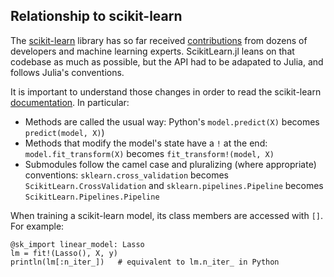 Relationship to scikit-learn
------

The [scikit-learn](http://scikit-learn.org/stable/about.html) library has so far received [contributions](https://github.com/scikit-learn/scikit-learn/graphs/contributors) from dozens of developers and machine learning experts. ScikitLearn.jl leans on that codebase as much as possible, but the API had to be adapated to Julia, and follows Julia's conventions.

It is important to understand those changes in order to read the scikit-learn
[documentation](http://scikit-learn.org/stable/documentation.html). In
particular:

- Methods are called the usual way: Python's `model.predict(X)` becomes
  `predict(model, X)`)
- Methods that modify the model's state have a `!` at the end:
  `model.fit_transform(X)` becomes `fit_transform!(model, X)`
- Submodules follow the camel case and pluralizing (where appropriate)
  conventions: `sklearn.cross_validation` becomes `ScikitLearn.CrossValidation`
  and `sklearn.pipelines.Pipeline` becomes `ScikitLearn.Pipelines.Pipeline`

When training a scikit-learn model, its class members are accessed with
`[]`. For example:

```
@sk_import linear_model: Lasso
lm = fit!(Lasso(), X, y)
println(lm[:n_iter_])   # equivalent to lm.n_iter_ in Python
```